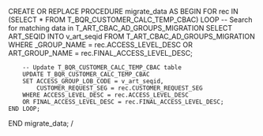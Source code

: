 CREATE OR REPLACE PROCEDURE migrate_data AS
BEGIN
    FOR rec IN (SELECT * FROM T_BQR_CUSTOMER_CALC_TEMP_CBAC)
    LOOP
        -- Search for matching data in T_ART_CBAC_AD_GROUPS_MIGRATION
        SELECT ART_SEQID
        INTO v_art_seqid
        FROM T_ART_CBAC_AD_GROUPS_MIGRATION
        WHERE _GROUP_NAME = rec.ACCESS_LEVEL_DESC
        OR ART_GROUP_NAME = rec.FINAL_ACCESS_LEVEL_DESC;
        
        -- Update T_BQR_CUSTOMER_CALC_TEMP_CBAC table
        UPDATE T_BQR_CUSTOMER_CALC_TEMP_CBAC
        SET ACCESS_GROUP_LOB_CODE = v_art_seqid,
            CUSTOMER_REQUEST_SEG = rec.CUSTOMER_REQUEST_SEG
        WHERE ACCESS_LEVEL_DESC = rec.ACCESS_LEVEL_DESC
        OR FINAL_ACCESS_LEVEL_DESC = rec.FINAL_ACCESS_LEVEL_DESC;
    END LOOP;
END migrate_data;
/

